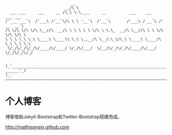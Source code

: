                                  __                                                 
                              __/\ \                                                
      ___ ___     ___     __ /\_\ \ \____     __          ___    ___     ___ ___    
    /' __` __`\  /'___\ /'__`\/\ \ \ '__`\  /'__`\       /'___\ / __`\ /' __` __`\  
    /\ \/\ \/\ \/\ \__//\  __/\ \ \ \ \ \ \/\ \ \.\_  __/\ \__//\ \ \ \/\ \/\ \/\ \ 
    \ \_\ \_\ \_\ \____\ \____\\ \_\ \_,__/\ \__/.\_\/\_\ \____\ \____/\ \_\ \_\ \_\
     \/_/\/_/\/_/\/____/\/____/ \/_/\/___/  \/__/\/_/\/_/\/____/\/___/  \/_/\/_/\/_/
                                                                                    
                                                                                                                                                                     
    (_'_____________________________________________________________________ ______'_)
    (_.————————————————————————————————————————————————————————————————————————————._)
                                                 
                                                                                                      
# 个人博客

博客借助Jekyll-Bootstrap和Twitter-Bootstrap搭建而成。

<http://mathisonqin.github.com>


